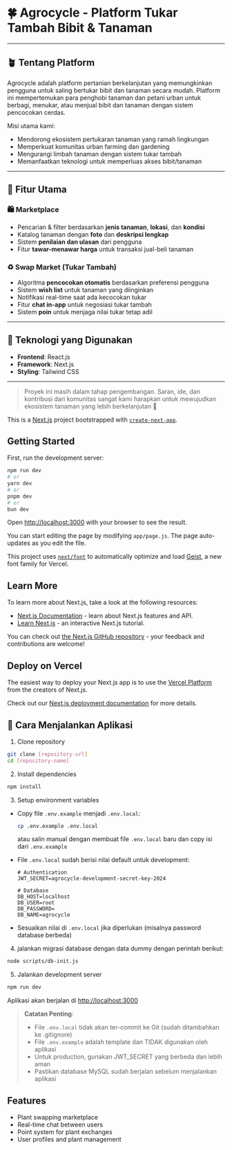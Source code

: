 # 🍀 Agrocycle - Platform Tukar Tambah Bibit & Tanaman

---

## 🪴 Tentang Platform

Agrocycle adalah platform pertanian berkelanjutan yang memungkinkan pengguna untuk saling bertukar bibit dan tanaman secara mudah. Platform ini mempertemukan para penghobi tanaman dan petani urban untuk berbagi, menukar, atau menjual bibit dan tanaman dengan sistem pencocokan cerdas.

Misi utama kami:

- Mendorong ekosistem pertukaran tanaman yang ramah lingkungan
- Memperkuat komunitas urban farming dan gardening
- Mengurangi limbah tanaman dengan sistem tukar tambah
- Memanfaatkan teknologi untuk memperluas akses bibit/tanaman

---

## 🌟 Fitur Utama

### 🛍️ Marketplace

- Pencarian & filter berdasarkan **jenis tanaman**, **lokasi**, dan **kondisi**
- Katalog tanaman dengan **foto** dan **deskripsi lengkap**
- Sistem **penilaian dan ulasan** dari pengguna
- Fitur **tawar-menawar harga** untuk transaksi jual-beli tanaman

### ♻️ Swap Market (Tukar Tambah)

- Algoritma **pencocokan otomatis** berdasarkan preferensi pengguna
- Sistem **wish list** untuk tanaman yang diinginkan
- Notifikasi real-time saat ada kecocokan tukar
- Fitur **chat in-app** untuk negosiasi tukar tambah
- Sistem **poin** untuk menjaga nilai tukar tetap adil

---

## 🧱 Teknologi yang Digunakan

- **Frontend**: React.js  
- **Framework**: Next.js  
- **Styling**: Tailwind CSS  

---

> Proyek ini masih dalam tahap pengembangan. Saran, ide, dan kontribusi dari komunitas sangat kami harapkan untuk mewujudkan ekosistem tanaman yang lebih berkelanjutan 🌿



This is a [Next.js](https://nextjs.org) project bootstrapped with [`create-next-app`](https://github.com/vercel/next.js/tree/canary/packages/create-next-app).

## Getting Started

First, run the development server:

```bash
npm run dev
# or
yarn dev
# or
pnpm dev
# or
bun dev
```

Open [http://localhost:3000](http://localhost:3000) with your browser to see the result.

You can start editing the page by modifying `app/page.js`. The page auto-updates as you edit the file.

This project uses [`next/font`](https://nextjs.org/docs/app/building-your-application/optimizing/fonts) to automatically optimize and load [Geist](https://vercel.com/font), a new font family for Vercel.

## Learn More

To learn more about Next.js, take a look at the following resources:

- [Next.js Documentation](https://nextjs.org/docs) - learn about Next.js features and API.
- [Learn Next.js](https://nextjs.org/learn) - an interactive Next.js tutorial.

You can check out [the Next.js GitHub repository](https://github.com/vercel/next.js) - your feedback and contributions are welcome!

## Deploy on Vercel




The easiest way to deploy your Next.js app is to use the [Vercel Platform](https://vercel.com/new?utm_medium=default-template&filter=next.js&utm_source=create-next-app&utm_campaign=create-next-app-readme) from the creators of Next.js.

Check out our [Next.js deployment documentation](https://nextjs.org/docs/app/building-your-application/deploying) for more details.

## 🚀 Cara Menjalankan Aplikasi

1. Clone repository
```bash
git clone [repository-url]
cd [repository-name]
```

2. Install dependencies
```bash
npm install
```

3. Setup environment variables
- Copy file `.env.example` menjadi `.env.local`:
  ```bash
  cp .env.example .env.local
  ```
  atau salin manual dengan membuat file `.env.local` baru dan copy isi dari `.env.example`

- File `.env.local` sudah berisi nilai default untuk development:
  ```
  # Authentication
  JWT_SECRET=agrocycle-development-secret-key-2024

  # Database
  DB_HOST=localhost
  DB_USER=root
  DB_PASSWORD=
  DB_NAME=agrocycle
  ```

- Sesuaikan nilai di `.env.local` jika diperlukan (misalnya password database berbeda)

4. jalankan migrasi database dengan data dummy dengan perintah berikut:
```bash
node scripts/db-init.js
```
  
5. Jalankan development server
```bash
npm run dev
```

Aplikasi akan berjalan di [http://localhost:3000](http://localhost:3000)

> **Catatan Penting**: 
> - File `.env.local` tidak akan ter-commit ke Git (sudah ditambahkan ke .gitignore)
> - File `.env.example` adalah template dan TIDAK digunakan oleh aplikasi
> - Untuk production, gunakan JWT_SECRET yang berbeda dan lebih aman
> - Pastikan database MySQL sudah berjalan sebelum menjalankan aplikasi

## Features
- Plant swapping marketplace
- Real-time chat between users
- Point system for plant exchanges
- User profiles and plant management
